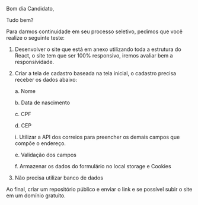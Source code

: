Bom dia Candidato,

Tudo bem?

Para darmos continuidade em seu processo seletivo, pedimos que você realize o seguinte teste:

1.	 Desenvolver o site que está em anexo utilizando toda a estrutura do React, o site tem que ser 100% responsivo, iremos avaliar bem a responsividade.

2.	 Criar a tela de cadastro baseada na tela inicial, o cadastro precisa receber os dados abaixo: 

      a.	Nome

      b.	Data de nascimento

      c.	CPF

      d.	CEP 

      i.	Utilizar a API dos correios para preencher os demais campos que compõe o endereço.

      e.	Validação dos campos
      
      f.	Armazenar os dados do formulário no local storage e Cookies


3.	 Não precisa utilizar banco de dados

Ao final, criar um repositório público e enviar o link e se possível subir o site em um domínio gratuito.
